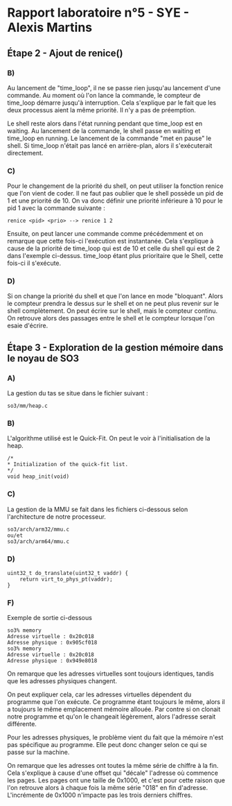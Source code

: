 # Rapport laboratoire n°5 - SYE - Alexis Martins

## Étape 2 - Ajout de renice()

### B)
Au lancement de "time_loop", il ne se passe rien jusqu'au lancement d'une commande. Au moment où l'on lance la commande, le compteur de time_loop démarre jusqu'à interruption. Cela s'explique par le fait que les deux processus aient la même priorité. Il n'y a pas de préemption.

Le shell reste alors dans l'état running pendant que time_loop est en waiting. Au lancement de la commande, le shell passe en waiting et time_loop en running. Le lancement de la commande "met en pause" le shell. Si time_loop n'était pas lancé en arrière-plan, alors il s'exécuterait directement. 

### C)
Pour le changement de la priorité du shell, on peut utiliser la fonction renice que l'on vient de coder. Il ne faut pas oublier que le shell possède un pid de 1 et une priorité de 10. On va donc définir une priorité inférieure à 10 pour le pid 1 avec la commande suivante :
    
    renice <pid> <prio> --> renice 1 2

Ensuite, on peut lancer une commande comme précédemment et on remarque que cette fois-ci l'exécution est instantanée. Cela s'explique à cause de la priorité de time_loop qui est de 10 et celle du shell qui est de 2 dans l'exemple ci-dessus. time_loop étant plus prioritaire que le Shell, cette fois-ci il s'exécute.

### D)
Si on change la priorité du shell et que l'on lance en mode "bloquant". Alors le compteur prendra le dessus sur le shell et on ne peut plus revenir sur le shell complètement. On peut écrire sur le shell, mais le compteur continu. On retrouve alors des passages entre le shell et le compteur lorsque l'on esaie d'écrire.

## Étape 3 - Exploration de la gestion mémoire dans le noyau de SO3

### A)
La gestion du tas se situe dans le fichier suivant :
    
    so3/mm/heap.c

### B)

L'algorithme utilisé est le Quick-Fit. On peut le voir à l'initialisation de la heap.

    /*
    * Initialization of the quick-fit list.
    */
    void heap_init(void)

### C)
La gestion de la MMU se fait dans les fichiers ci-dessous selon l'architecture de notre processeur.
    
    so3/arch/arm32/mmu.c
    ou/et
    so3/arch/arm64/mmu.c

### D)

    uint32_t do_translate(uint32_t vaddr) {
		return virt_to_phys_pt(vaddr);
    }

### F)

Exemple de sortie ci-dessous

    so3% memory
    Adresse virtuelle : 0x20c018 
    Adresse physique : 0x905cf018 
    so3% memory
    Adresse virtuelle : 0x20c018 
    Adresse physique : 0x949e8018 

On remarque que les adresses virtuelles sont toujours identiques, tandis que les adresses physiques changent. 

On peut expliquer cela, car les adresses virtuelles dépendent du programme que l'on exécute. Ce programme étant toujours le même, alors il a toujours le même emplacement mémoire allouée. Par contre si on clonait notre programme et qu'on le changeait légèrement, alors l'adresse serait différente.

Pour les adresses physiques, le problème vient du fait que la mémoire n'est pas spécifique au programme. Elle peut donc changer selon ce qui se passe sur la machine.

On remarque que les adresses ont toutes la même série de chiffre à la fin. Cela s'explique à cause d'une offset qui "décale" l'adresse où commence les pages. Les pages ont une taille de 0x1000, et c'est pour cette raison que l'on retrouve alors à chaque fois la même série "018" en fin d'adresse. L'incrémente de 0x1000 n'impacte pas les trois derniers chiffres.